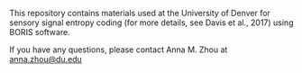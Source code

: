 This repository contains materials used at the University of Denver for sensory signal entropy coding (for more details, see Davis et al., 2017) using BORIS software.

If you have any questions, please contact Anna M. Zhou at anna.zhou@du.edu

